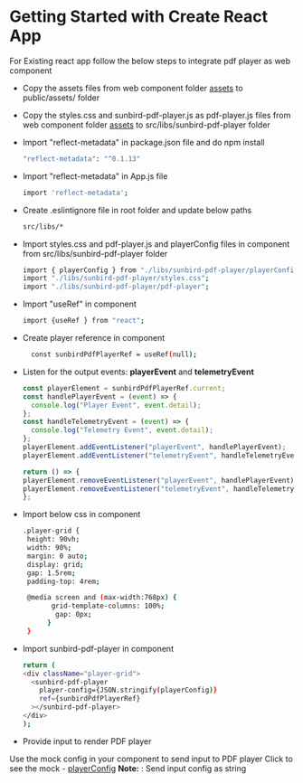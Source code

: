 # Getting Started with Create React App

For Existing react app follow the below steps to integrate pdf player as web component

- Copy the assets files from web component folder
  [assets](https://github.com/project-sunbird/sunbird-pdf-player/tree/release-5.3.0/web-component/assets) to public/assets/ folder

- Copy the styles.css and sunbird-pdf-player.js as pdf-player.js files from web component folder
  [assets](https://github.com/project-sunbird/sunbird-pdf-player/tree/release-5.3.0/web-component) to src/libs/sunbird-pdf-player folder 

- Import  "reflect-metadata" in package.json file and do npm install
    ```bash
  "reflect-metadata": "^0.1.13"
    ```

- Import  "reflect-metadata" in App.js file 
    ```bash
    import 'reflect-metadata';
    ```

- Create  .eslintignore  file in root folder and update below paths

    ```bash
    src/libs/*
    ```

- Import  styles.css and pdf-player.js and playerConfig files in component from src/libs/sunbird-pdf-player folder
    ```bash
    import { playerConfig } from "./libs/sunbird-pdf-player/playerConfig";
    import "./libs/sunbird-pdf-player/styles.css";
    import "./libs/sunbird-pdf-player/pdf-player";
    ```

- Import  "useRef" in component
    ```bash
    import {useRef } from "react";
    ```

- Create player reference in component 
    ```bash
      const sunbirdPdfPlayerRef = useRef(null);
    ```

 - Listen for the output events: **playerEvent** and **telemetryEvent**

	```javascript
    const playerElement = sunbirdPdfPlayerRef.current;
    const handlePlayerEvent = (event) => {
      console.log("Player Event", event.detail);
    };
    const handleTelemetryEvent = (event) => {
      console.log("Telemetry Event", event.detail);
    };
    playerElement.addEventListener("playerEvent", handlePlayerEvent);
    playerElement.addEventListener("telemetryEvent", handleTelemetryEvent);

    return () => {
    playerElement.removeEventListener("playerEvent", handlePlayerEvent);
    playerElement.removeEventListener("telemetryEvent", handleTelemetryEvent);
    };

	```   
- Import  below css in component 
    ```bash
    .player-grid {
     height: 90vh;
     width: 90%;
     margin: 0 auto;
     display: grid;
     gap: 1.5rem;
     padding-top: 4rem;

     @media screen and (max-width:768px) {
           grid-template-columns: 100%;
            gap: 0px;
          }
     }
    ```

 - Import  sunbird-pdf-player in component
    ```bash
    return (
    <div className="player-grid">
      <sunbird-pdf-player
        player-config={JSON.stringify(playerConfig)}
        ref={sunbirdPdfPlayerRef}
      ></sunbird-pdf-player>
    </div>
    );
    ```

- Provide input to render PDF player

Use the mock config in your component to send input to PDF player
Click to see the mock - [playerConfig](https://github.com/project-sunbird/sunbird-pdf-player/blob/release-5.3.0/src/app/data.ts)
**Note:** : Send input config as string   